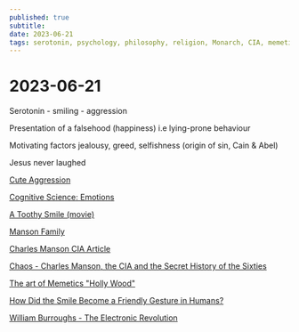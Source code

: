 ```yaml
---
published: true
subtitle: 
date: 2023-06-21
tags: serotonin, psychology, philosophy, religion, Monarch, CIA, memetics
---
```


# 2023-06-21
Serotonin - smiling - aggression

Presentation of a falsehood (happiness) i.e lying-prone behaviour

Motivating factors jealousy, greed, selfishness (origin of sin, Cain & Abel)

Jesus never laughed

[Cute Aggression](https://en.wikipedia.org/wiki/Cute_aggression)

[Cognitive Science: Emotions](https://en.wikibooks.org/wiki/Cognitive_Science:_An_Introduction/Emotion)

[A Toothy Smile (movie)](https://en.wikipedia.org/wiki/A_Toothy_Smile)

[Manson Family](https://en.wikipedia.org/wiki/Manson_Family)

[Charles Manson CIA Article](https://coffeeordie.com/charles-manson-cia)

[Chaos - Charles Manson, the CIA and the Secret History of the Sixties](https://gateway.ipfs.io/ipfs/bafykbzaceavfo7v7bnd6pn3v3aq6kvud3ah3qte22lmn2vkibkwdyuiu4k4pe?filename=Tom%20O%27Neill%20-%20Chaos_%20Charles%20Manson%2C%20the%20CIA%2C%20and%20the%20Secret%20History%20of%20the%20Sixties%20%282019%29.pdf)

[The art of Memetics "Holly Wood"](https://gateway.ipfs.io/ipfs/bafykbzacedje6fizp7sauzupwjjhby3coldbba5u45om5tu3ltdwspvk76ahc?filename=Edward%20Wilson%2C%20Wes%20Unruh%20-%20The%20Art%20of%20Memetics%20%20-lulu.com%20%282011%29.pdf) 

[How Did the Smile Become a Friendly Gesture in Humans?](https://www.scientificamerican.com/article/how-did-the-smile-become-a-friendly-gesture-in-humans/)

[William Burroughs - The Electronic Revolution](https://www.swissinstitute.net/2001-2006/Images/electronic_revolution.pdf)
